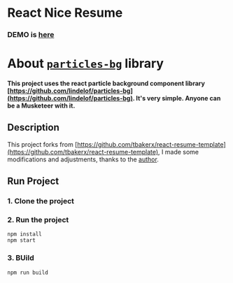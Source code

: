 # React Nice Resume     

### DEMO is [here](https://moshin-g.web.app/)



# About [`particles-bg`](https://github.com/lindelof/particles-bg) library
#### This project uses the react particle background component library [https://github.com/lindelof/particles-bg](https://github.com/lindelof/particles-bg). It's very simple. Anyone can be a Musketeer with it.



## Description
This project forks from [https://github.com/tbakerx/react-resume-template](https://github.com/tbakerx/react-resume-template), I made some modifications and adjustments, thanks to the [author](https://github.com/tbakerx).



## Run Project
### 1. Clone the project

### 2. Run the project
```shell
npm install
npm start
```

### 3. BUild
```shell
npm run build
```
